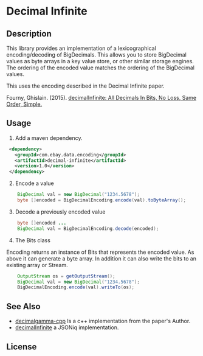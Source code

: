 # Decimal Infinite

## Description

This library provides an implementation of a lexicographical encoding/decoding of BigDecimals. This allows you to store
BigDecimal values as byte arrays in a key value store, or other similar storage engines. The ordering of the encoded
value matches the ordering of the BigDecimal values.

This uses the encoding described in the Decimal Infinite paper.
 
Fourny, Ghislain. (2015). [decimalInfinite: All Decimals In Bits, No Loss, Same Order, Simple.](https://www.researchgate.net/publication/278734280_decimalInfinite_All_Decimals_In_Bits_No_Loss_Same_Order_Simple)
  
## Usage

1. Add a maven dependency.

```xml
 <dependency>
   <groupId>com.ebay.data.encoding</groupId>
   <artifactId>decimal-infinite</artifactId>
   <version>1.0</version>
 </dependency> 
 ```
2. Encode a value

```java
	BigDecimal val = new BigDecimal("1234.5678");
	byte []encoded = BigDecimalEncoding.encode(val).toByteArray();
```

3. Decode a previously encoded value

```java
	byte []encoded ...
	BigDecimal val = BigDecimalEncoding.decode(encoded);
```

4. The Bits class

Encoding returns an instance of Bits that represents the encoded value. As above it can generate
a byte array. In addition it can also write the bits to an existing array or Stream.

```java
	OutputStream os = getOutputStream();
	BigDecimal val = new BigDecimal("1234.5678");
	BigDecimalEncoding.encode(val).writeTo(os);
```

## See Also

* [decimalgamma-cpp](https://github.com/ghislainfourny/decimalgamma-cpp) Is a c++ implementation from the paper's Author.
* [decimalInfinite](https://github.com/ghislainfourny/decimalInfinite) a JSONiq implementation.


## License
